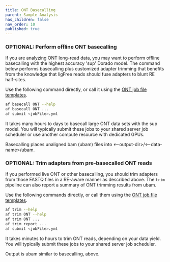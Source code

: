 ```yaml
---
title: ONT Basecalling
parent: Sample Analysis
has_children: false
nav_order: 10
published: true
---
```


### OPTIONAL: Perform offline ONT basecalling

If you are analyzing ONT long-read data, you may want to perform
offline basecalling with the highest accuracy 'sup' Dorado model.
The command below performs basecalling plus customized adapter trimming
that benefits from the knowledge that ligFree reads should fuse adapters
to blunt RE half-sites.

Use the following command directly, or call it using the [ONT job file templates](44_job-file-templates/ONT).

```sh
af basecall ONT --help
af basecall ONT ...
af submit <jobFile>.yml
```

It takes many hours to days to basecall large ONT data sets with the sup model.
You will typically submit these jobs to your shared server job scheduler
or use another compute resource with dedicated GPUs.

Basecalling places unaligned bam (ubam) files into <--output-dir>/<--data-name>/ubam.

### OPTIONAL: Trim adapters from pre-basecalled ONT reads

If you performed live ONT or other basecalling, you should trim adapters from
those FASTQ files in a RE-aware manner as described above.
The `trim` pipeline can also report a summary of ONT trimming results from ubam.

Use the following commands directly, or call them using the [ONT job file templates](44_job-file-templates/ONT).

```sh
af trim --help
af trim ONT --help
af trim ONT ...
af trim report ...
af submit <jobFile>.yml
```

It takes minutes to hours to trim ONT reads, depending on your data yield.
You will typically submit these jobs to your shared server job scheduler.

Output is ubam similar to basecalling, above.
